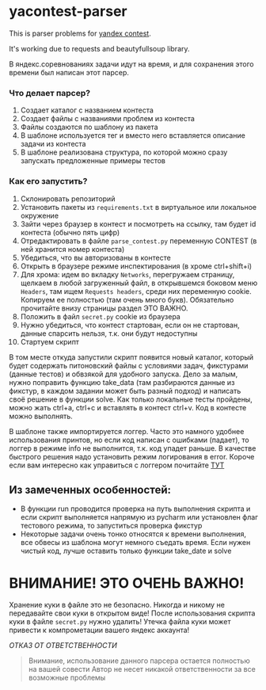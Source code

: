 # yacontest-parser
This is parser problems for [yandex contest](https://contest.yandex.ru).

It's working due to requests and beautyfullsoup library.

В яндекс.соревнованиях задачи идут на время, и для сохранения этого времени был написан этот парсер.
### Что делает парсер?

1. Создает каталог с названием контеста
2. Создает файлы с названиями проблем из контеста
3. Файлы создаются по шаблону из пакета
4. В шаблоне используется тег <DESCRIPTION> и вместо него вставляется описание задачи из контеста
5. В шаблоне реализована структура, по которой можно сразу запускать предложенные примеры тестов

### Как его запустить?
1. Склонировать репозиторий
2. Установить пакеты из `requirements.txt` в виртуальное или локальное окружение
3. Зайти через браузер в контест и посмотреть на ссылку, там будет id контеста (обычно пять цифр)
4. Отредактировать в файле `parse_contest.py` переменную CONTEST (в ней хранится номер контеста)
5. Убедиться, что вы авторизованы в контесте
6. Открыть в браузере режиме инспектирования (в хроме ctrl+shift+i)
7. Для хрома: идем во вкладку `Networks`, перегружаем страницу, щелкаем в любой загруженный файл, в открывшемся боковом меню `Headers`, там ищем `Requests headers`, среди них переменную cookie. Копируем ее полностью (там очень много букв). Обязательно прочитайте внизу страницы раздел ЭТО ВАЖНО.
8. Положить в файл `secret.py` cookie из браузера
9. Нужно убедиться, что контест стартован, если он не стартован, данные спарсить нельзя, т.к. они будут недоступны
10. Стартуем скрипт

В том месте откуда запустили скрипт появится новый каталог, который будет содержать питоновский файлы с условиями задач, фикстурами (данные тестов) и обвзякой для удобного запуска. Дело за малым, нужно поправить функцию take_data (там разбираются данные из фикстур, в каждом задании может быть разный подход) и написать своё решение в функции solve.
Как только локальные тесты пройдены, можно жать ctrl+a, ctrl+c и вставлять в контест ctrl+v. Код в контесте можно выполнять.

В шаблоне также импортируется логгер. Часто это намного удобнее использования принтов, но если код написан с ошибками (падает), то логгер в режиме info не выполнится, т.к. код упадет раньше. В качестве быстрого решения надо установить режим логирования в error.
Короче если вам интересно как управиться с логгером почитайте [ТУТ](https://docs.python.org/3/library/logging.html)

## Из замеченных особенностей:
- В функции run проводится проверка на путь выполнения скрипта и если скрипт выполняется напрямую из pycharm или установлен флаг тестового режима, то запуститься проверка фикстур
- Некоторые задачи очень тонко относятся к времени выполнения, все обвесы из шаблона могут немного съедать время. Если нужен чистый код, лучше оставить только функции take_date и solve


# **ВНИМАНИЕ! ЭТО ОЧЕНЬ ВАЖНО!**
Хранение куки в файле это не безопасно. Никогда и никому не передавайте свои куки в открытом виде!
После использования скрипта куки в файле `secret.py` нужно удалить!
Утечка файла куки может привести к компрометации вашего яндекс аккаунта! 


*ОТКАЗ ОТ ОТВЕТСТВЕННОСТИ*
> Внимание, использование данного парсера остается полностью на вашей совести
> Автор не несет никакой ответственности за все возможные проблемы

